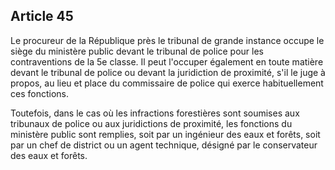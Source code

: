 Article 45
----
Le procureur de la République près le tribunal de grande instance occupe le
siège du ministère public devant le tribunal de police pour les contraventions
de la 5e classe. Il peut l'occuper également en toute matière devant le tribunal
de police ou devant la juridiction de proximité, s'il le juge à propos, au lieu
et place du commissaire de police qui exerce habituellement ces fonctions.

Toutefois, dans le cas où les infractions forestières sont soumises aux
tribunaux de police ou aux juridictions de proximité, les fonctions du ministère
public sont remplies, soit par un ingénieur des eaux et forêts, soit par un chef
de district ou un agent technique, désigné par le conservateur des eaux et
forêts.
